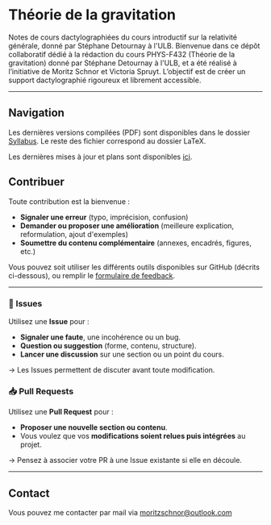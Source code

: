 # Théorie de la gravitation
Notes de cours dactylographiées du cours introductif sur la relativité générale, donné par Stéphane Detournay à l'ULB.
Bienvenue dans ce dépôt collaboratif dédié à la rédaction du cours PHYS-F432 (Théorie de la gravitation) donné par Stéphane Detournay à l'ULB, et a été réalisé à l’initiative de Moritz Schnor et Victoria Spruyt. 
L’objectif est de créer un support dactylographié rigoureux et librement accessible.

---
## Navigation
Les dernières versions compilées (PDF) sont disponibles dans le dossier [Syllabus](https://github.com/Mororage/PHYS-F432/tree/main/Syllabus). Le reste des fichier correspond au dossier LaTeX. 

Les dernières mises à jour et plans sont disponibles [ici](https://github.com/Mororage/PHYS-F432/issues/1).

## Contribuer
Toute contribution est la bienvenue :

- **Signaler une erreur** (typo, imprécision, confusion)
- **Demander ou proposer une amélioration** (meilleure explication, reformulation, ajout d'exemples)
- **Soumettre du contenu complémentaire** (annexes, encadrés, figures, etc.)

Vous pouvez soit utiliser les différents outils disponibles sur GitHub (décrits ci-dessous), ou remplir le [formulaire de feedback](https://forms.office.com/e/tW1Ge8v6N8).

---

### 📌 Issues
Utilisez une **Issue** pour :
- **Signaler une faute**, une incohérence ou un bug.
- **Question ou suggestion** (forme, contenu, structure).
- **Lancer une discussion** sur une section ou un point du cours.

→ Les Issues permettent de discuter avant toute modification.

### 📥 Pull Requests
Utilisez une **Pull Request** pour :
- **Proposer une nouvelle section ou contenu**.
- Vous voulez que vos **modifications soient relues puis intégrées** au projet.

→ Pensez à associer votre PR à une Issue existante si elle en découle.

---

## Contact
Vous pouvez me contacter par mail via moritzschnor@outlook.com
